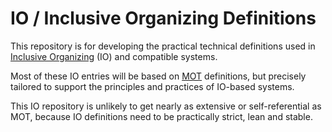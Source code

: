 # IO / Inclusive Organizing Definitions
This repository is for developing the practical technical definitions used in [Inclusive Organizing](https://docs.google.com/document/d/1_KwMbdghVVv1FODuy21QsXXXHsAKTLGc0YGT64oh0mg/edit?usp=sharing) (IO) and compatible systems.  

Most of these IO entries will be based on [MOT](https://github.com/gcassel/Modular-Organizing-Terminology) definitions, but precisely tailored to support the principles and practices of IO-based systems.  

This IO repository is unlikely to get nearly as extensive or self-referential as MOT, because IO definitions need to be practically strict, lean and stable.
